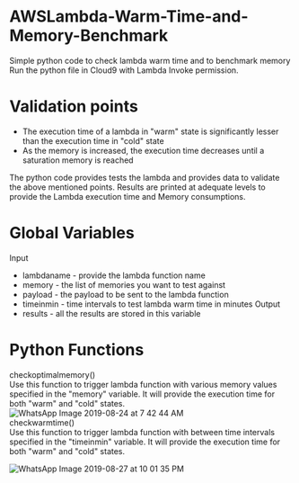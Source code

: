 # AWSLambda-Warm-Time-and-Memory-Benchmark
Simple python code to check lambda warm time and to benchmark memory<br>
Run the python file in Cloud9 with Lambda Invoke permission.

# Validation points
 - The execution time of a lambda in "warm" state is significantly lesser than the execution time in "cold" state
 - As the memory is increased, the execution time decreases until a saturation memory is reached

The python code provides tests the lambda and provides data to validate the above mentioned points.
Results are printed at adequate levels to provide the Lambda execution time and Memory consumptions.

# Global Variables
Input
 - lambdaname - provide the lambda function name
 - memory - the list of memories you want to test against
 - payload - the payload to be sent to the lambda function
 - timeinmin - time intervals to test lambda warm time in minutes
Output
 - results - all the results are stored in this variable

# Python Functions
checkoptimalmemory()<br>
Use this function to trigger lambda function with various memory values specified in the "memory" variable. It will provide the execution time for both "warm" and "cold" states.
![WhatsApp Image 2019-08-24 at 7 42 44 AM](https://user-images.githubusercontent.com/34301887/63790936-f9917100-c917-11e9-8aed-802d9efb9c37.jpeg)
<br>
checkwarmtime()<br>
Use this function to trigger lambda function with between time intervals specified in the "timeinmin" variable. It will provide the execution time for both "warm" and "cold" states.

![WhatsApp Image 2019-08-27 at 10 01 35 PM](https://user-images.githubusercontent.com/34301887/63791092-568d2700-c918-11e9-9953-577d8d627e56.jpeg)



